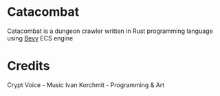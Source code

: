 # Catacombat

Catacombat is a dungeon crawler written in Rust programming language using [Bevy](https://bevyengine.org) ECS engine


# Credits

Crypt Voice - Music
Ivan Korchmit - Programming & Art